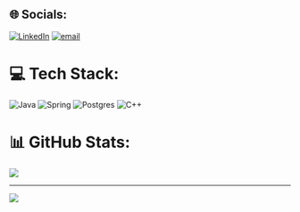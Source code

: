 
## 🌐 Socials:
[![LinkedIn](https://img.shields.io/badge/LinkedIn-%230077B5.svg?logo=linkedin&logoColor=white)](https://linkedin.com/in/shaurya-afk) [![email](https://img.shields.io/badge/Email-D14836?logo=gmail&logoColor=white)](mailto:shauryakumarsharma0007@gmail.com) 

# 💻 Tech Stack:
![Java](https://img.shields.io/badge/java-%23ED8B00.svg?style=for-the-badge&logo=openjdk&logoColor=white) ![Spring](https://img.shields.io/badge/spring-%236DB33F.svg?style=for-the-badge&logo=spring&logoColor=white) ![Postgres](https://img.shields.io/badge/postgres-%23316192.svg?style=for-the-badge&logo=postgresql&logoColor=white) ![C++](https://img.shields.io/badge/c++-%2300599C.svg?style=for-the-badge&logo=c%2B%2B&logoColor=white)
# 📊 GitHub Stats:
![](https://github-readme-stats.vercel.app/api?username=shaurya-afk&theme=dark&hide_border=false&include_all_commits=true&count_private=true)<br/>

---
[![](https://visitcount.itsvg.in/api?id=shaurya-afk&icon=0&color=0)](https://visitcount.itsvg.in)

<!-- Proudly created with GPRM ( https://gprm.itsvg.in ) -->
